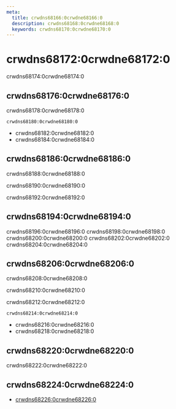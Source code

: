 ```yaml
---
meta:
  title: crwdns68166:0crwdne68166:0
  description: crwdns68168:0crwdne68168:0
  keywords: crwdns68170:0crwdne68170:0
---
```


# crwdns68172:0crwdne68172:0
crwdns68174:0crwdne68174:0

<entry-ad />

## crwdns68176:0crwdne68176:0
crwdns68178:0crwdne68178:0

`crwdns68180:0crwdne68180:0`
- crwdns68182:0crwdne68182:0
- crwdns68184:0crwdne68184:0


## crwdns68186:0crwdne68186:0
crwdns68188:0crwdne68188:0

  crwdns68190:0crwdne68190:0

  crwdns68192:0crwdne68192:0

## crwdns68194:0crwdne68194:0
crwdns68196:0crwdne68196:0
<alert type="success">crwdns68198:0crwdne68198:0</alert>
<alert type="info">crwdns68200:0crwdne68200:0</alert>
<alert type="warning">crwdns68202:0crwdne68202:0</alert>
<alert type="error">crwdns68204:0crwdne68204:0</alert>

## crwdns68206:0crwdne68206:0
crwdns68208:0crwdne68208:0

  crwdns68210:0crwdne68210:0

  crwdns68212:0crwdne68212:0

  `crwdns68214:0crwdne68214:0`
  - crwdns68216:0crwdne68216:0
  - crwdns68218:0crwdne68218:0

## crwdns68220:0crwdne68220:0
crwdns68222:0crwdne68222:0

## crwdns68224:0crwdne68224:0
  - [crwdns68226:0crwdne68226:0]()

<doc-footer />
